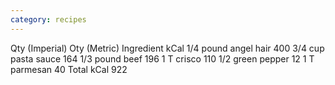 ```yaml
---
category: recipes
---
```

Qty (Imperial)	Oty (Metric)	Ingredient	kCal
1/4 pound		angel hair	400
3/4 cup		pasta sauce	164
1/3 pound		beef	196
1 T		crisco	110
1/2		green pepper	12
1 T		parmesan	40
Total kCal	922